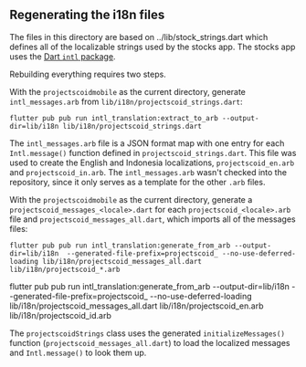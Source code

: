 ## Regenerating the i18n files

The files in this directory are based on ../lib/stock_strings.dart
which defines all of the localizable strings used by the stocks
app. The stocks app uses
the [Dart `intl` package](https://github.com/dart-lang/intl).

Rebuilding everything requires two steps.

With the `projectscoidmobile` as the current directory, generate
`intl_messages.arb` from `lib/i18n/projectscoid_strings.dart`:
```
flutter pub pub run intl_translation:extract_to_arb --output-dir=lib/i18n lib/i18n/projectscoid_strings.dart
```
The `intl_messages.arb` file is a JSON format map with one entry for
each `Intl.message()` function defined in `projectscoid_strings.dart`. This
file was used to create the English and Indonesia localizations,
`projectscoid_en.arb` and `projectscoid_in.arb`. The `intl_messages.arb` wasn't
checked into the repository, since it only serves as a template for
the other `.arb` files.


With the `projectscoidmobile` as the current directory, generate a
`projectscoid_messages_<locale>.dart` for each `projectscoid_<locale>.arb` file and
`projectscoid_messages_all.dart`, which imports all of the messages files:
```
flutter pub pub run intl_translation:generate_from_arb --output-dir=lib/i18n  --generated-file-prefix=projectscoid_ --no-use-deferred-loading lib/i18n/projectscoid_messages_all.dart lib/i18n/projectscoid_*.arb
```
flutter pub pub run intl_translation:generate_from_arb --output-dir=lib/i18n  --generated-file-prefix=projectscoid_ --no-use-deferred-loading lib/i18n/projectscoid_messages_all.dart lib/i18n/projectscoid_en.arb lib/i18n/projectscoid_id.arb

The `projectscoidStrings` class uses the generated `initializeMessages()`
function (`projectscoid_messages_all.dart`) to load the localized messages
and `Intl.message()` to look them up.
